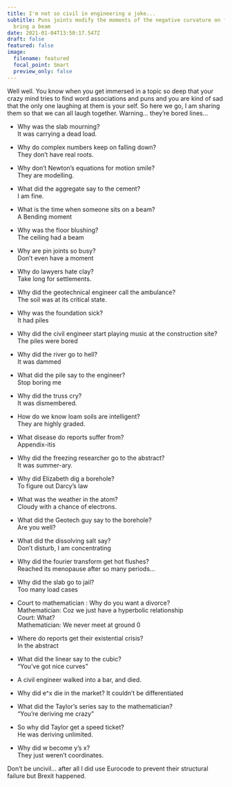```yaml
---
title: I'm not so civil in engineering a joke...
subtitle: Puns joints modify the moments of the negative curvature on faces to
  bring a beam
date: 2021-01-04T13:50:17.547Z
draft: false
featured: false
image:
  filename: featured
  focal_point: Smart
  preview_only: false
---
```

Well well. You know when you get immersed in a topic so deep that your crazy mind tries to find word associations and puns and you are kind of sad that the only one laughing at them is your self. So here we go, I am sharing them so that we can all laugh together. Warning… they’re bored lines…

* Why was the slab mourning?\
  It was carrying a dead load.


* Why do complex numbers keep on falling down?\
  They don’t have real roots.
* Why don’t Newton’s equations for motion smile?\
  They are modelling.
* What did the aggregate say to the cement?\
  I am fine.
* What is the time when someone sits on a beam?\
  A Bending moment
* Why was the floor blushing?\
  The ceiling had a beam
* Why are pin joints so busy?\
  Don’t even have a moment
* Why do lawyers hate clay?\
  Take long for settlements.
* Why did the geotechnical engineer call the ambulance?\
  The soil was at its critical state.
* Why was the foundation sick?\
  It had piles
* Why did the civil engineer start playing music at the construction site?\
  The piles were bored
* Why did the river go to hell?\
  It was dammed
* What did the pile say to the engineer?\
  Stop boring me
* Why did the truss cry?\
  It was dismembered.
* How do we know loam soils are intelligent?\
  They are highly graded.
* What disease do reports suffer from?\
  Appendix-itis
* Why did the freezing researcher go to the abstract?\
  It was summer-ary.
* Why did Elizabeth dig a borehole?\
  To figure out Darcy’s law
* What was the weather in the atom?\
  Cloudy with a chance of electrons.
* What did the Geotech guy say to the borehole?\
  Are you well?
* What did the dissolving salt say?\
  Don’t disturb, I am concentrating
* Why did the fourier transform get hot flushes?\
  Reached its menopause after so many periods…
* Why did the slab go to jail?\
  Too many load cases
* Court to mathematician : Why do you want a divorce?\
  Mathematician: Coz we just have a hyperbolic relationship\
  Court: What?\
  Mathematician: We never meet at ground 0
* Where do reports get their existential crisis?\
  In the abstract
* What did the linear say to the cubic?\
  “You’ve got nice curves”
* A civil engineer walked into a bar, and died.
* Why did e^x die in the market? It couldn’t be differentiated
* What did the Taylor’s series say to the mathematician?\
  “You’re deriving me crazy”
* So why did Taylor get a speed ticket?\
  He was deriving unlimited.
* Why did w become y’s x?\
  They just weren’t coordinates.

Don’t be uncivil… after all I did use Eurocode to prevent their structural failure but Brexit happened.